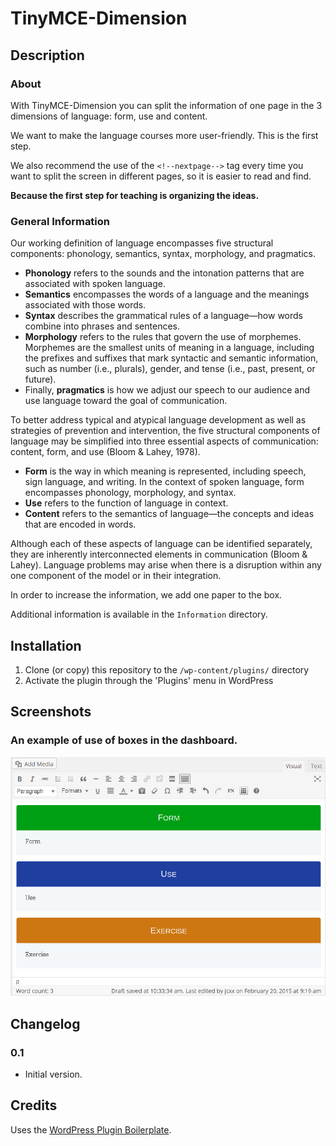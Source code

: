 # TinyMCE-Dimension

## Description

### About

With TinyMCE-Dimension you can split the information of one page in the 3
dimensions of language: form, use and content.

We want to make the language courses more user-friendly. This is the first step.

We also recommend the use of the `<!--nextpage-->` tag every time you want to
split the screen in different pages, so it is easier to read and find.

**Because the first step for teaching is organizing the ideas.**

### General Information

Our working definition of language encompasses five structural components:
phonology, semantics, syntax, morphology, and pragmatics.

* **Phonology** refers to the sounds and the intonation patterns that are
  associated with spoken language.
* **Semantics** encompasses the words of a language and the meanings associated
  with those words.
* **Syntax** describes the grammatical rules of a language—how words combine
  into phrases and sentences.
* **Morphology** refers to the rules that govern the use of morphemes. Morphemes
  are the smallest units of meaning in a language, including the prefixes and
  suffixes that mark syntactic and semantic information, such as number (i.e.,
  plurals), gender, and tense (i.e., past, present, or future).
* Finally, **pragmatics** is how we adjust our speech to our audience and use
  language toward the goal of communication.

To better address typical and atypical language development as well as
strategies of prevention and intervention, the five structural components of
language may be simplified into three essential aspects of communication:
content, form, and use (Bloom & Lahey, 1978).

* **Form** is the way in which meaning is represented, including speech, sign
  language, and writing. In the context of spoken language, form encompasses
  phonology, morphology, and syntax.
* **Use** refers to the function of language in context.
* **Content** refers to the semantics of language—the concepts and ideas that
are encoded in words.

Although each of these aspects of language can be identified separately, they
are inherently interconnected elements in communication (Bloom & Lahey).
Language problems may arise when there is a disruption within any one component
of the model or in their integration.

In order to increase the information, we add one paper to the box.

Additional information is available in the `Information` directory.

## Installation

1. Clone (or copy) this repository to the `/wp-content/plugins/` directory
1. Activate the plugin through the 'Plugins' menu in WordPress

## Screenshots

### An example of use of boxes in the dashboard.
![An example of use of boxes in the dashboard.](assets/screenshot-1.jpg)

## Changelog

### 0.1
* Initial version.

## Credits

Uses the [WordPress Plugin Boilerplate](http://wppb.io/).
